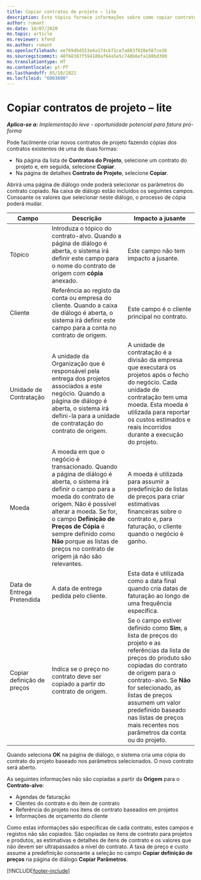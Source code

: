 ```yaml
---
title: Copiar contratos de projeto – lite
description: Este tópico fornece informações sobre como copiar contratos de projeto no Project Operations.
author: rumant
ms.date: 10/07/2020
ms.topic: article
ms.reviewer: kfend
ms.author: rumant
ms.openlocfilehash: ee769dbd553e4a174cb71ce7a883f828e587ce36
ms.sourcegitcommit: 40f68387f594180af64a5e5c748b6efa188bd300
ms.translationtype: HT
ms.contentlocale: pt-PT
ms.lasthandoff: 05/10/2021
ms.locfileid: "6003600"
---
```

# <a name="copy-project-contracts---lite"></a>Copiar contratos de projeto – lite

_**Aplica-se a:** Implementação leve - oportunidade potencial para fatura pró-forma_

Pode facilmente criar novos contratos de projeto fazendo cópias dos contratos existentes de uma de duas formas: 

  - Na página da lista de **Contratos do Projeto**, selecione um contrato do projeto e, em seguida, selecione **Copiar**.
  - Na página de detalhes **Contrato de Projeto**, selecione **Copiar**.

Abrirá uma página de diálogo onde poderá selecionar os parâmetros do contrato copiado. Na caixa de diálogo estão incluídos os seguintes campos. Consoante os valores que selecionar neste diálogo, o processo de cópia poderá mudar.

| **Campo** | **Descrição** | **Impacto a jusante** |
| --- | --- | --- |
| Tópico | Introduza o tópico do contrato-alvo. Quando a página de diálogo é aberta, o sistema irá definir este campo para o nome do contrato de origem com **cópia** anexado. | Este campo não tem impacto a jusante. |
| Cliente | Referência ao registo da conta ou empresa do cliente. Quando a caixa de diálogo é aberta, o sistema irá definir este campo para a conta no contrato de origem. | Este campo é o cliente principal no contrato. |
| Unidade de Contratação | A unidade da Organização que é responsável pela entrega dos projetos associados a este negócio. Quando a página de diálogo é aberta, o sistema irá defini-la para a unidade de contratação do contrato de origem. | A unidade de contratação é a divisão da empresa que executará os projetos após o fecho do negócio. Cada unidade de contratação tem uma moeda. Esta moeda é utilizada para reportar os custos estimados e reais incorridos durante a execução do projeto. |
| Moeda | A moeda em que o negócio é transacionado. Quando a página de diálogo é aberta, o sistema irá definir o campo para a moeda do contrato de origem. Não é possível alterar a moeda. Se for, o campo **Definição de Preços de Cópia** é sempre definido como **Não** porque as listas de preços no contrato de origem já não são relevantes. | A moeda é utilizada para assumir a predefinição de listas de preços para criar estimativas financeiras sobre o contrato e, para faturação, o cliente quando o negócio é ganho. |
| Data de Entrega Pretendida | A data de entrega pedida pelo cliente. | Esta data é utilizada como a data final quando cria datas de faturação ao longo de uma frequência específica. |
| Copiar definição de preços | Indica se o preço no contrato deve ser copiado a partir do contrato de origem. | Se o campo estiver definido como **Sim**, a lista de preços do projeto e as referências da lista de preços do produto são copiadas do contrato de origem para o contrato-alvo. Se **Não** for selecionado, as listas de preços assumem um valor predefinido baseado nas listas de preços mais recentes nos parâmetros da conta ou do projeto. |

Quando seleciona **OK** na página de diálogo, o sistema cria uma cópia do contrato do projeto baseado nos parâmetros selecionados. O novo contrato será aberto.

As seguintes informações não são copiadas a partir da **Origem** para o **Contrato-alvo**:

  - Agendas de faturação
  - Clientes do contrato e do item de contrato
  - Referência do projeto nos itens de contrato baseados em projetos
  - Informações de orçamento do cliente

Como estas informações são específicas de cada contrato, estes campos e registos não são copiados. São copiadas os itens de contrato para projetos e produtos, as estimativas e detalhes de itens de contrato e os valores que não devem ser ultrapassados a nível do contrato. A taxa de preço e custo assume a predefinição consoante a seleção no campo **Copiar definição de preços** na página de diálogo **Copiar Parâmetros**.


[!INCLUDE[footer-include](../../includes/footer-banner.md)]